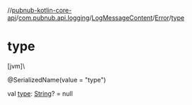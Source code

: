 //[pubnub-kotlin-core-api](../../../../index.md)/[com.pubnub.api.logging](../../index.md)/[LogMessageContent](../index.md)/[Error](index.md)/[type](type.md)

# type

[jvm]\

@SerializedName(value = &quot;type&quot;)

val [type](type.md): [String](https://kotlinlang.org/api/core/kotlin-stdlib/kotlin/-string/index.html)? = null
